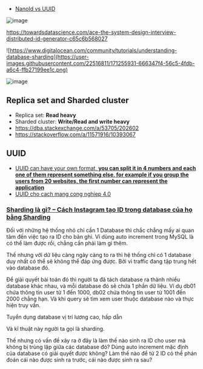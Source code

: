 - [NanoId vs UUID](https://blog.bitsrc.io/why-is-nanoid-replacing-uuid-1b5100e62ed2)

![image](https://user-images.githubusercontent.com/22516811/171254587-5cd49965-e9ea-4de4-8922-583d72ff9439.png)

https://towardsdatascience.com/ace-the-system-design-interview-distributed-id-generator-c65c6b568027

![https://www.digitalocean.com/community/tutorials/understanding-database-sharding](https://user-images.githubusercontent.com/22516811/171255931-666347f4-56c5-4fdb-a6c4-ffb27199ee1c.png)

![image](https://user-images.githubusercontent.com/22516811/171255971-a558f6f1-5d20-437d-a636-f13f4939bb87.png)

## Replica set and Sharded cluster
- Replica set: **Read heavy**
- Sharded cluster: **Write/Read and write heavy**
- https://dba.stackexchange.com/a/53705/202602
- https://stackoverflow.com/a/11571916/10393067

## UUID
- [UUID can have your own format, **you can split it in 4 numbers and each one of them represent something else, for example if you group the users from 20 websites, the first number can represent the application**](https://coder.today/tech/2017-10-04_software-engineerfrom-monolith-to-cloud-auto-increment-to-uuid/)
- [UUID cho cach mang cong nghiep 4.0](https://kipalog.com/posts/UUID-cho-cach-mang-4-0)

### [Sharding là gì? – Cách Instagram tạo ID trong database của họ bằng Sharding](https://topdev.vn/blog/sharding-la-gi/)
Đối với những hệ thống nhỏ chỉ cần 1 Database thì chắc chẳng mấy ai quan tâm đến việc tạo ra ID cho bản ghi. Vì dùng auto increment trong MySQL là có thể làm được rồi, chẳng cần phải làm gì thêm.

Thế nhưng với dữ liệu càng ngày càng to ra thì hệ thống chỉ có 1 database duy nhất có thể sẽ không thể đáp ứng được. Bởi vì traffic đang tập trung hết vào database đó.

Để giải quyết bài toán đó thì người ta đã tách database ra thành nhiều database khác nhau, và mỗi database đó sẽ chứa 1 phần dữ liệu. Ví dụ db01 chứa thông tin user từ 1 đến 1000, db02 chứa thông tin user từ 1001 đến 2000 chẳng hạn. Và khi query sẽ tìm xem user thuộc database nào và thực hiện truy vấn.

Tuyển dụng database vị trí lương cao, hấp dẫn

Và kĩ thuật này người ta gọi là sharding.

Thế nhưng có vấn đề xảy ra ở đây là làm thế nào sinh ra ID cho user mà không bị trùng lặp giữa các database đó? Dùng auto increment mặc định của database có giải quyết được không? Làm thế nào để từ 2 ID có thể phán đoán cái nào được sinh ra trước, cái nào được sinh ra sau?

